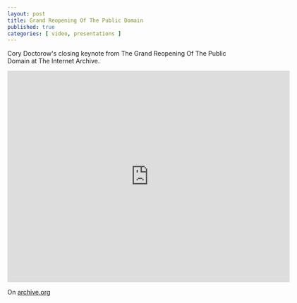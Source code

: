 ```yaml
---
layout: post
title: Grand Reopening Of The Public Domain
published: true 
categories: [ video, presentations ]
---
```


Cory Doctorow's closing keynote from The Grand Reopening Of The Public Domain at 
The Internet Archive.

<iframe src="https://archive.org/embed/ClosingKeynoteForGrandReopeningOfThePublicDomainCoryDoctorowAtInternetArchive_201901" width="640" height="480" frameborder="0" webkitallowfullscreen="true" mozallowfullscreen="true" allowfullscreen></iframe>

On <a href="https://archive.org/details/ClosingKeynoteForGrandReopeningOfThePublicDomainCoryDoctorowAtInternetArchive_201901">archive.org</a>


